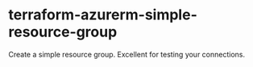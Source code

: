 # terraform-azurerm-simple-resource-group
Create a simple resource group. Excellent for testing your connections.
